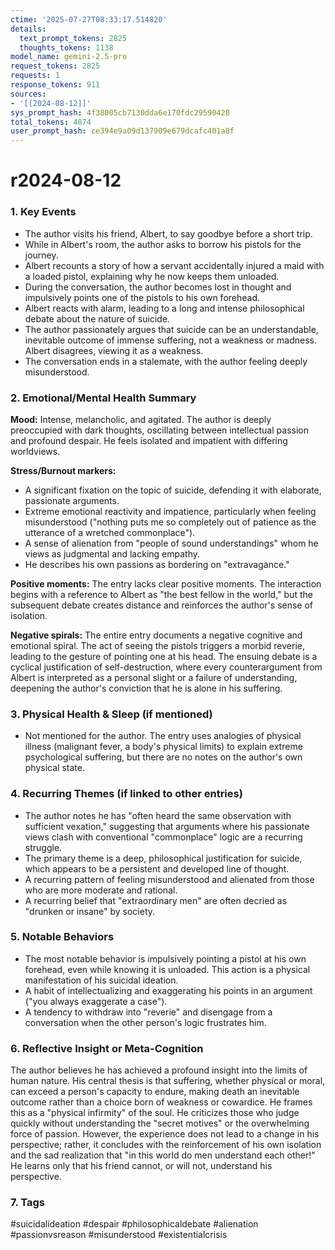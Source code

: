 ```yaml
---
ctime: '2025-07-27T08:33:17.514820'
details:
  text_prompt_tokens: 2825
  thoughts_tokens: 1138
model_name: gemini-2.5-pro
request_tokens: 2825
requests: 1
response_tokens: 911
sources:
- '[[2024-08-12]]'
sys_prompt_hash: 4f38005cb7130dda6e170fdc29590420
total_tokens: 4874
user_prompt_hash: ce394e9a09d137909e679dcafc401a8f
---
```

# r2024-08-12

### 1. Key Events
- The author visits his friend, Albert, to say goodbye before a short trip.
- While in Albert's room, the author asks to borrow his pistols for the journey.
- Albert recounts a story of how a servant accidentally injured a maid with a loaded pistol, explaining why he now keeps them unloaded.
- During the conversation, the author becomes lost in thought and impulsively points one of the pistols to his own forehead.
- Albert reacts with alarm, leading to a long and intense philosophical debate about the nature of suicide.
- The author passionately argues that suicide can be an understandable, inevitable outcome of immense suffering, not a weakness or madness. Albert disagrees, viewing it as a weakness.
- The conversation ends in a stalemate, with the author feeling deeply misunderstood.

### 2. Emotional/Mental Health Summary
**Mood:**
Intense, melancholic, and agitated. The author is deeply preoccupied with dark thoughts, oscillating between intellectual passion and profound despair. He feels isolated and impatient with differing worldviews.

**Stress/Burnout markers:**
- A significant fixation on the topic of suicide, defending it with elaborate, passionate arguments.
- Extreme emotional reactivity and impatience, particularly when feeling misunderstood ("nothing puts me so completely out of patience as the utterance of a wretched commonplace").
- A sense of alienation from "people of sound understandings" whom he views as judgmental and lacking empathy.
- He describes his own passions as bordering on "extravagance."

**Positive moments:**
The entry lacks clear positive moments. The interaction begins with a reference to Albert as "the best fellow in the world," but the subsequent debate creates distance and reinforces the author's sense of isolation.

**Negative spirals:**
The entire entry documents a negative cognitive and emotional spiral. The act of seeing the pistols triggers a morbid reverie, leading to the gesture of pointing one at his head. The ensuing debate is a cyclical justification of self-destruction, where every counterargument from Albert is interpreted as a personal slight or a failure of understanding, deepening the author's conviction that he is alone in his suffering.

### 3. Physical Health & Sleep (if mentioned)
- Not mentioned for the author. The entry uses analogies of physical illness (malignant fever, a body's physical limits) to explain extreme psychological suffering, but there are no notes on the author's own physical state.

### 4. Recurring Themes (if linked to other entries)
- The author notes he has "often heard the same observation with sufficient vexation," suggesting that arguments where his passionate views clash with conventional "commonplace" logic are a recurring struggle.
- The primary theme is a deep, philosophical justification for suicide, which appears to be a persistent and developed line of thought.
- A recurring pattern of feeling misunderstood and alienated from those who are more moderate and rational.
- A recurring belief that "extraordinary men" are often decried as "drunken or insane" by society.

### 5. Notable Behaviors
- The most notable behavior is impulsively pointing a pistol at his own forehead, even while knowing it is unloaded. This action is a physical manifestation of his suicidal ideation.
- A habit of intellectualizing and exaggerating his points in an argument ("you always exaggerate a case").
- A tendency to withdraw into "reverie" and disengage from a conversation when the other person's logic frustrates him.

### 6. Reflective Insight or Meta-Cognition
The author believes he has achieved a profound insight into the limits of human nature. His central thesis is that suffering, whether physical or moral, can exceed a person's capacity to endure, making death an inevitable outcome rather than a choice born of weakness or cowardice. He frames this as a "physical infirmity" of the soul. He criticizes those who judge quickly without understanding the "secret motives" or the overwhelming force of passion. However, the experience does not lead to a change in his perspective; rather, it concludes with the reinforcement of his own isolation and the sad realization that "in this world do men understand each other!" He learns only that his friend cannot, or will not, understand his perspective.

### 7. Tags
#suicidalideation #despair #philosophicaldebate #alienation #passionvsreason #misunderstood #existentialcrisis